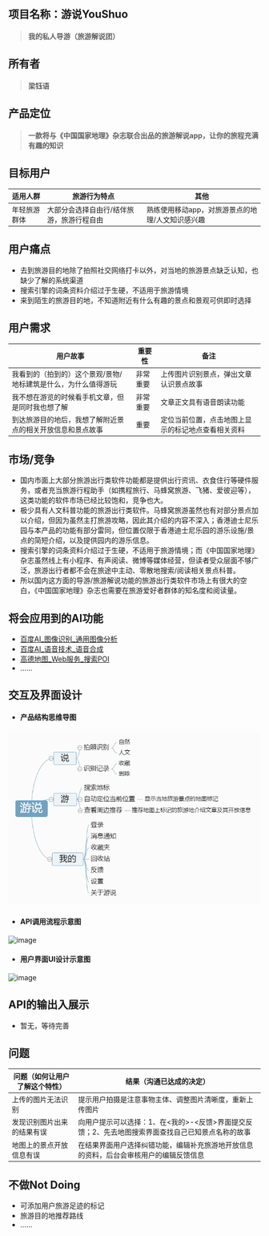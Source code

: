 ## 项目名称：游说YouShuo
> #### 我的私人导游（旅游解说团）

## 所有者
> #### **梁钰语**

## 产品定位
>  #### 一款将与《中国国家地理》杂志联合出品的旅游解说app，让你的旅程充满有趣的知识

## 目标用户

适用人群 | 旅游行为特点 | 其他
----|----|----
年轻旅游群体 | 大部分会选择自由行/结伴旅游，旅游行程自由 | 熟练使用移动app，对旅游景点的地理/人文知识感兴趣

## 用户痛点
- 去到旅游目的地除了拍照社交网络打卡以外，对当地的旅游景点缺乏认知，也缺少了解的系统渠道
- 搜索引擎的词条资料介绍过于生硬，不适用于旅游情境
- 来到陌生的旅游目的地，不知道附近有什么有趣的景点和景观可供即时选择

## 用户需求
用户故事 | 重要性 | 备注
----|----|----
 我看到的（拍到的）这个景观/景物/地标建筑是什么，为什么值得游玩 | 非常重要 | 上传图片识别景点，弹出文章认识景点故事
 我不想在游览的时候看手机文章，但是同时我也想了解 | 非常重要 | 文章正文具有语音朗读功能
 到达旅游目的地后，我想了解附近景点的相关开放信息和景点故事| 重要 |定位当前位置，点击地图上显示的标记地点查看相关资料
 
 ## 市场/竞争
 - 国内市面上大部分旅游出行类软件功能都是提供出行资讯、衣食住行等硬件服务，或者充当旅游行程助手（如携程旅行、马蜂窝旅游、飞猪、爱彼迎等），这类功能的软件市场已经比较饱和，竞争也大。
 - 极少具有人文科普功能的旅游出行类软件。马蜂窝旅游虽然也有对部分景点加以介绍，但因为虽然主打旅游攻略，因此其介绍的内容不深入；香港迪士尼乐园与本产品的功能有部分雷同，但位置仅限于香港迪士尼乐园的游乐设施/景点的简短介绍，以及提供园内的游乐信息。
 - 搜索引擎的词条资料介绍过于生硬，不适用于旅游情境；而《中国国家地理》杂志虽然线上有小程序、有声阅读、微博等媒体经营，但读者受众层面不够广泛，旅游出行者都不会在旅途中主动、零散地搜索/阅读相关景点科普。
 - 所以国内这方面的导游/旅游解说功能的旅游出行类软件市场上有很大的空白，《中国国家地理》杂志也需要在旅游爱好者群体的知名度和阅读量。
 
 ## 将会应用到的AI功能 
- [百度AI_图像识别_通用图像分析](http://ai.baidu.com/tech/imagerecognition/general)
- [百度AI_语音技术_语音合成](http://ai.baidu.com/tech/speech/tts)
- [高德地图_Web服务_搜索POI](https://lbs.amap.com/api/webservice/guide/api/search/#scene)
- ......

## 交互及界面设计
- #### 产品结构思维导图
![image](https://github.com/yuyu12138/API_ML_AI/blob/master/image/youshuo_lct.png)
- #### API调用流程示意图
![image]()
- #### 用户界面UI设计示意图
![image]()

## API的输出入展示
- 暂无，等待完善

## 问题
问题（如何让用户了解这个特性） |  结果（沟通已达成的决定）
---|---
上传的图片无法识别 | 提示用户拍摄是注意事物主体、调整图片清晰度，重新上传图片
发现识别图片出来的结果有误 | 向用户提示可以选择：1、在<我的>-<反馈>界面提交反馈；2、先去地图搜索界面查找自己已知景点名称的故事
地图上的景点开放信息有误 | 在结果界面用户选择纠错功能，编辑补充旅游地开放信息的资料，后台会审核用户的编辑反馈信息

## 不做Not Doing
- 可添加用户旅游足迹的标记
- 旅游目的地推荐路线
- ......
